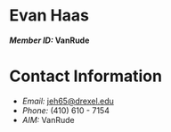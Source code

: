 # Evan Haas #

**_Member ID:_ VanRude**

# Contact Information #

  * _Email:_ [jeh65@drexel.edu](mailto:jeh65@drexel.edu?subject=CS370)
  * _Phone:_ (410) 610 - 7154
  * _AIM:_ VanRude